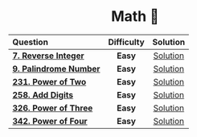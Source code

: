 <div align ="center">
  
  # Math 🚀
  
  | Question |Difficulty| Solution |
  | :------- | :------: | :------: |
  | [**7. Reverse Integer**](https://leetcode.com/problems/reverse-integer/) | **Easy** | [Solution](https://github.com/swayamterode/Codes/blob/main/LeetCode/Math/0007.%20Reverse%20Integer.cpp) |
  | [**9. Palindrome Number**](https://leetcode.com/problems/palindrome-number/) |**Easy**| [Solution](https://git.io/JX4v2)|
  |[**231. Power of Two**](https://leetcode.com/problems/power-of-two/) | **Easy** | [Solution](https://leetcode.com/problems/power-of-two/) |
  | [**258. Add Digits**](https://leetcode.com/problems/add-digits/) |**Easy**| [Solution](https://github.com/swayamterode/Codes/blob/main/LeetCode/Math/0258.%20Add%20Digits.cpp) |
  | [**326. Power of Three**](https://leetcode.com/problems/power-of-three/) | **Easy** | [Solution](https://github.com/swayamterode/Codes/blob/main/LeetCode/Math/0326.%20Power%20of%20Three.cpp) |
  | [**342. Power of Four**](https://leetcode.com/problems/power-of-four/)| **Easy** | [Solution](https://github.com/swayamterode/Codes/blob/main/LeetCode/Math/0342.%20Power%20of%20Four.cpp) |

  </div>
